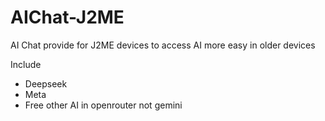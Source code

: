 # AIChat-J2ME
AI Chat provide for J2ME devices to access AI more easy in older devices

Include
- Deepseek
- Meta
- Free other AI in openrouter not gemini

